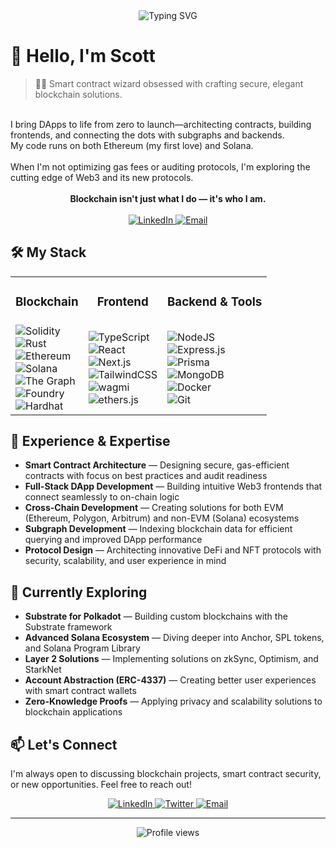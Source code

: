 <div align="center">
  <img src="https://readme-typing-svg.herokuapp.com?font=Fira+Code&weight=500&size=40&pause=1000&color=6D44F2&center=true&vCenter=true&random=false&width=600&height=100&lines=Blockchain+Developer;Smart+Contract+Architect;DApp+Engineer" alt="Typing SVG" />
</div>

# 👋 Hello, I'm Scott
> 👨‍💻 Smart contract wizard obsessed with crafting secure, elegant blockchain solutions.
<br>
I bring DApps to life from zero to launch—architecting contracts, building frontends, and connecting the dots with subgraphs and backends.
<br>
My code runs on both Ethereum (my first love) and Solana. 
<br><br>
When I'm not optimizing gas fees or auditing protocols, I'm exploring the cutting edge of Web3 and its new protocols.
<br><br>
<div align="center"><strong>Blockchain isn't just what I do — it's who I am.</strong></div>
<br>
<div align="center">
  <a href="https://www.linkedin.com/in/scott-devines/">
    <img src="https://img.shields.io/badge/LinkedIn-Connect-0A66C2?style=for-the-badge&logo=linkedin" alt="LinkedIn" />
  </a>
  <a href="solidity.dev@proton.me">
    <img src="https://img.shields.io/badge/Email-Contact_Me-D14836?style=for-the-badge&logo=gmail" alt="Email" />
  </a>
</div>

## 🛠️ My Stack

<table>
  <tr>
    <td align="center"><h3>Blockchain</h3></td>
    <td align="center"><h3>Frontend</h3></td>
    <td align="center"><h3>Backend & Tools</h3></td>
  </tr>
  <tr>
    <td>
      <img src="https://img.shields.io/badge/Solidity-%23363636.svg?style=for-the-badge&logo=solidity&logoColor=white" alt="Solidity" /><br/>
      <img src="https://img.shields.io/badge/Rust-%23000000.svg?style=for-the-badge&logo=rust&logoColor=white" alt="Rust" /><br/>
      <img src="https://img.shields.io/badge/Ethereum-3C7BE1?style=for-the-badge&logo=Ethereum&logoColor=white" alt="Ethereum" /><br/>
      <img src="https://img.shields.io/badge/Solana-9945FF?style=for-the-badge&logo=solana&logoColor=white" alt="Solana" /><br/>
      <img src="https://img.shields.io/badge/The%20Graph-6747ED?style=for-the-badge&logo=thegraph&logoColor=white" alt="The Graph" /><br/>
      <img src="https://img.shields.io/badge/Foundry-CCCCCC?style=for-the-badge&logo=ethereum&logoColor=black" alt="Foundry" /><br/>
      <img src="https://img.shields.io/badge/Hardhat-FFF04D?style=for-the-badge&logo=hardhat&logoColor=black" alt="Hardhat" />
    </td>
    <td>
      <img src="https://img.shields.io/badge/typescript-%23007ACC.svg?style=for-the-badge&logo=typescript&logoColor=white" alt="TypeScript" /><br/>
      <img src="https://img.shields.io/badge/react-%2320232a.svg?style=for-the-badge&logo=react&logoColor=%2361DAFB" alt="React" /><br/>
      <img src="https://img.shields.io/badge/next.js-000000?style=for-the-badge&logo=nextdotjs&logoColor=white" alt="Next.js" /><br/>
      <img src="https://img.shields.io/badge/tailwindcss-%2338B2AC.svg?style=for-the-badge&logo=tailwind-css&logoColor=white" alt="TailwindCSS" /><br/>
      <img src="https://img.shields.io/badge/wagmi-14171A?style=for-the-badge&logo=ethereum&logoColor=white" alt="wagmi" /><br/>
      <img src="https://img.shields.io/badge/ethers.js-F16822?style=for-the-badge&logo=ethereum&logoColor=white" alt="ethers.js" />
    </td>
    <td>
      <img src="https://img.shields.io/badge/node.js-6DA55F?style=for-the-badge&logo=node.js&logoColor=white" alt="NodeJS" /><br/>
      <img src="https://img.shields.io/badge/express.js-%23404d59.svg?style=for-the-badge&logo=express&logoColor=%2361DAFB" alt="Express.js" /><br/>
      <img src="https://img.shields.io/badge/Prisma-3982CE?style=for-the-badge&logo=Prisma&logoColor=white" alt="Prisma" /><br/>
      <img src="https://img.shields.io/badge/MongoDB-%234ea94b.svg?style=for-the-badge&logo=mongodb&logoColor=white" alt="MongoDB" /><br/>
      <img src="https://img.shields.io/badge/Docker-2496ED?style=for-the-badge&logo=docker&logoColor=white" alt="Docker" /><br/>
      <img src="https://img.shields.io/badge/Git-F05032?style=for-the-badge&logo=git&logoColor=white" alt="Git" />
    </td>
  </tr>
</table>

## 💼 Experience & Expertise

- **Smart Contract Architecture** — Designing secure, gas-efficient contracts with focus on best practices and audit readiness
- **Full-Stack DApp Development** — Building intuitive Web3 frontends that connect seamlessly to on-chain logic
- **Cross-Chain Development** — Creating solutions for both EVM (Ethereum, Polygon, Arbitrum) and non-EVM (Solana) ecosystems
- **Subgraph Development** — Indexing blockchain data for efficient querying and improved DApp performance
- **Protocol Design** — Architecting innovative DeFi and NFT protocols with security, scalability, and user experience in mind

## 🌱 Currently Exploring

- **Substrate for Polkadot** — Building custom blockchains with the Substrate framework
- **Advanced Solana Ecosystem** — Diving deeper into Anchor, SPL tokens, and Solana Program Library
- **Layer 2 Solutions** — Implementing solutions on zkSync, Optimism, and StarkNet
- **Account Abstraction (ERC-4337)** — Creating better user experiences with smart contract wallets
- **Zero-Knowledge Proofs** — Applying privacy and scalability solutions to blockchain applications

## 📫 Let's Connect

I'm always open to discussing blockchain projects, smart contract security, or new opportunities. Feel free to reach out!

<div align="center">
  <a href="https://www.linkedin.com/in/scott-devines/">
    <img src="https://img.shields.io/badge/LinkedIn-0A66C2?style=for-the-badge&logo=linkedin" alt="LinkedIn" />
  </a>
  <a href="https://twitter.com/your-twitter">
    <img src="https://img.shields.io/badge/Twitter-1DA1F2?style=for-the-badge&logo=twitter&logoColor=white" alt="Twitter" />
  </a>
  <a href="mailto:your-email@example.com">
    <img src="https://img.shields.io/badge/Email-D14836?style=for-the-badge&logo=gmail&logoColor=white" alt="Email" />
  </a>
</div>

---

<div align="center">
  <img src="https://komarev.com/ghpvc/?username=torof&style=flat-square&color=blueviolet" alt="Profile views" />
</div>
